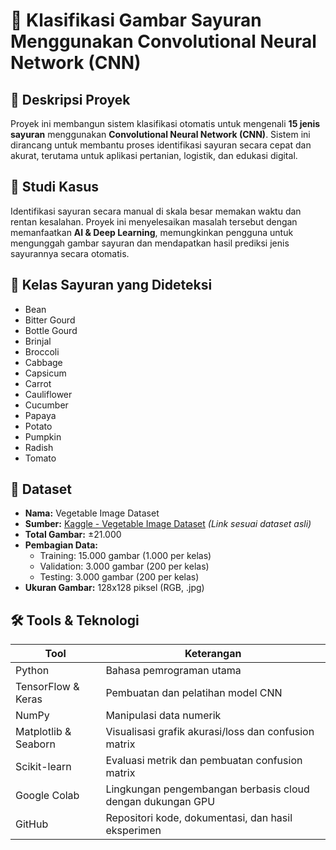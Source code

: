 # 🥦 Klasifikasi Gambar Sayuran Menggunakan Convolutional Neural Network (CNN)

## 📌 Deskripsi Proyek
Proyek ini membangun sistem klasifikasi otomatis untuk mengenali **15 jenis sayuran** menggunakan **Convolutional Neural Network (CNN)**. Sistem ini dirancang untuk membantu proses identifikasi sayuran secara cepat dan akurat, terutama untuk aplikasi pertanian, logistik, dan edukasi digital.

## 🧪 Studi Kasus
Identifikasi sayuran secara manual di skala besar memakan waktu dan rentan kesalahan. Proyek ini menyelesaikan masalah tersebut dengan memanfaatkan **AI & Deep Learning**, memungkinkan pengguna untuk mengunggah gambar sayuran dan mendapatkan hasil prediksi jenis sayurannya secara otomatis.

## 🥕 Kelas Sayuran yang Dideteksi
- Bean  
- Bitter Gourd  
- Bottle Gourd  
- Brinjal  
- Broccoli  
- Cabbage  
- Capsicum  
- Carrot  
- Cauliflower  
- Cucumber  
- Papaya  
- Potato  
- Pumpkin  
- Radish  
- Tomato

## 📂 Dataset
- **Nama:** Vegetable Image Dataset  
- **Sumber:** [Kaggle - Vegetable Image Dataset](https://www.kaggle.com/datasets) *(Link sesuai dataset asli)*  
- **Total Gambar:** ±21.000  
- **Pembagian Data:**
  - Training: 15.000 gambar (1.000 per kelas)
  - Validation: 3.000 gambar (200 per kelas)
  - Testing: 3.000 gambar (200 per kelas)  
- **Ukuran Gambar:** 128x128 piksel (RGB, .jpg)

## 🛠️ Tools & Teknologi
| Tool            | Keterangan |
|-----------------|------------|
| Python          | Bahasa pemrograman utama |
| TensorFlow & Keras | Pembuatan dan pelatihan model CNN |
| NumPy           | Manipulasi data numerik |
| Matplotlib & Seaborn | Visualisasi grafik akurasi/loss dan confusion matrix |
| Scikit-learn    | Evaluasi metrik dan pembuatan confusion matrix |
| Google Colab    | Lingkungan pengembangan berbasis cloud dengan dukungan GPU |
| GitHub          | Repositori kode, dokumentasi, dan hasil eksperimen |


